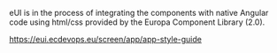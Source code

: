 eUI is in the process of integrating the components with native Angular code using html/css provided by the Europa Component Library (2.0). 

https://eui.ecdevops.eu/screen/app/app-style-guide
